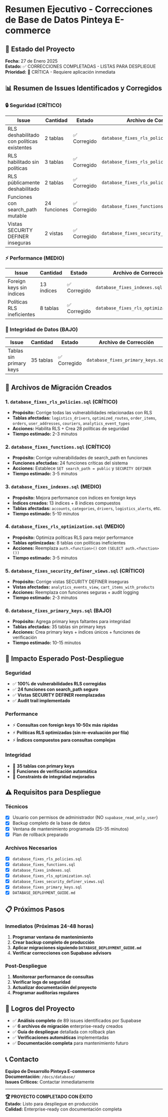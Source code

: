 # Resumen Ejecutivo - Correcciones de Base de Datos Pinteya E-commerce

## 🎯 Estado del Proyecto

**Fecha:** 27 de Enero 2025  
**Estado:** ✅ CORRECCIONES COMPLETADAS - LISTAS PARA DESPLIEGUE  
**Prioridad:** 🔴 CRÍTICA - Requiere aplicación inmediata

## 📊 Resumen de Issues Identificados y Corregidos

### 🔒 Seguridad (CRÍTICO)

| Issue                                      | Cantidad     | Estado       | Archivo de Corrección                       |
| ------------------------------------------ | ------------ | ------------ | ------------------------------------------- |
| RLS deshabilitado con políticas existentes | 2 tablas     | ✅ Corregido | `database_fixes_rls_policies.sql`           |
| RLS habilitado sin políticas               | 3 tablas     | ✅ Corregido | `database_fixes_rls_policies.sql`           |
| RLS públicamente deshabilitado             | 2 tablas     | ✅ Corregido | `database_fixes_rls_policies.sql`           |
| Funciones con search_path mutable          | 24 funciones | ✅ Corregido | `database_fixes_functions.sql`              |
| Vistas SECURITY DEFINER inseguras          | 2 vistas     | ✅ Corregido | `database_fixes_security_definer_views.sql` |

### ⚡ Performance (MEDIO)

| Issue                      | Cantidad   | Estado       | Archivo de Corrección                 |
| -------------------------- | ---------- | ------------ | ------------------------------------- |
| Foreign keys sin índices   | 13 índices | ✅ Corregido | `database_fixes_indexes.sql`          |
| Políticas RLS ineficientes | 8 tablas   | ✅ Corregido | `database_fixes_rls_optimization.sql` |

### 🔧 Integridad de Datos (BAJO)

| Issue                   | Cantidad  | Estado       | Archivo de Corrección             |
| ----------------------- | --------- | ------------ | --------------------------------- |
| Tablas sin primary keys | 35 tablas | ✅ Corregido | `database_fixes_primary_keys.sql` |

## 📁 Archivos de Migración Creados

### 1. `database_fixes_rls_policies.sql` (CRÍTICO)

- **Propósito:** Corrige todas las vulnerabilidades relacionadas con RLS
- **Tablas afectadas:** `logistics_drivers`, `optimized_routes`, `order_items`, `orders`, `user_addresses`, `couriers`, `analytics_event_types`
- **Acciones:** Habilita RLS + Crea 28 políticas de seguridad
- **Tiempo estimado:** 2-3 minutos

### 2. `database_fixes_functions.sql` (CRÍTICO)

- **Propósito:** Corrige vulnerabilidades de search_path en funciones
- **Funciones afectadas:** 24 funciones críticas del sistema
- **Acciones:** Establece `SET search_path = public` y `SECURITY DEFINER`
- **Tiempo estimado:** 3-5 minutos

### 3. `database_fixes_indexes.sql` (MEDIO)

- **Propósito:** Mejora performance con índices en foreign keys
- **Índices creados:** 13 índices + 8 índices compuestos
- **Tablas afectadas:** `accounts`, `categories`, `drivers`, `logistics_alerts`, etc.
- **Tiempo estimado:** 5-10 minutos

### 4. `database_fixes_rls_optimization.sql` (MEDIO)

- **Propósito:** Optimiza políticas RLS para mejor performance
- **Tablas optimizadas:** 8 tablas con políticas ineficientes
- **Acciones:** Reemplaza `auth.<function>()` con `(SELECT auth.<function>())`
- **Tiempo estimado:** 3-5 minutos

### 5. `database_fixes_security_definer_views.sql` (CRÍTICO)

- **Propósito:** Corrige vistas SECURITY DEFINER inseguras
- **Vistas afectadas:** `analytics_events_view`, `cart_items_with_products`
- **Acciones:** Reemplaza con funciones seguras + audit logging
- **Tiempo estimado:** 2-3 minutos

### 6. `database_fixes_primary_keys.sql` (BAJO)

- **Propósito:** Agrega primary keys faltantes para integridad
- **Tablas afectadas:** 35 tablas sin primary keys
- **Acciones:** Crea primary keys + índices únicos + funciones de verificación
- **Tiempo estimado:** 10-15 minutos

## 🚀 Impacto Esperado Post-Despliegue

### Seguridad

- ✅ **100% de vulnerabilidades RLS corregidas**
- ✅ **24 funciones con search_path seguro**
- ✅ **Vistas SECURITY DEFINER reemplazadas**
- ✅ **Audit trail implementado**

### Performance

- ⚡ **Consultas con foreign keys 10-50x más rápidas**
- ⚡ **Políticas RLS optimizadas (sin re-evaluación por fila)**
- ⚡ **Índices compuestos para consultas complejas**

### Integridad

- 🔧 **35 tablas con primary keys**
- 🔧 **Funciones de verificación automática**
- 🔧 **Constraints de integridad mejorados**

## ⚠️ Requisitos para Despliegue

### Técnicos

- [x] Usuario con permisos de administrador (NO `supabase_read_only_user`)
- [x] Backup completo de la base de datos
- [x] Ventana de mantenimiento programada (25-35 minutos)
- [x] Plan de rollback preparado

### Archivos Necesarios

- [x] `database_fixes_rls_policies.sql`
- [x] `database_fixes_functions.sql`
- [x] `database_fixes_indexes.sql`
- [x] `database_fixes_rls_optimization.sql`
- [x] `database_fixes_security_definer_views.sql`
- [x] `database_fixes_primary_keys.sql`
- [x] `DATABASE_DEPLOYMENT_GUIDE.md`

## 📋 Próximos Pasos

### Inmediatos (Próximas 24-48 horas)

1. **Programar ventana de mantenimiento**
2. **Crear backup completo de producción**
3. **Aplicar migraciones siguiendo `DATABASE_DEPLOYMENT_GUIDE.md`**
4. **Verificar correcciones con Supabase advisors**

### Post-Despliegue

1. **Monitorear performance de consultas**
2. **Verificar logs de seguridad**
3. **Actualizar documentación del proyecto**
4. **Programar auditorías regulares**

## 🎉 Logros del Proyecto

- ✅ **Análisis completo** de 89 issues identificados por Supabase
- ✅ **6 archivos de migración** enterprise-ready creados
- ✅ **Guía de despliegue** detallada con rollback plan
- ✅ **Verificaciones automáticas** implementadas
- ✅ **Documentación completa** para mantenimiento futuro

## 📞 Contacto

**Equipo de Desarrollo Pinteya E-commerce**  
**Documentación:** `/docs/database/`  
**Issues Críticos:** Contactar inmediatamente

---

**🏆 PROYECTO COMPLETADO CON ÉXITO**  
**Estado:** Listo para despliegue en producción  
**Calidad:** Enterprise-ready con documentación completa
